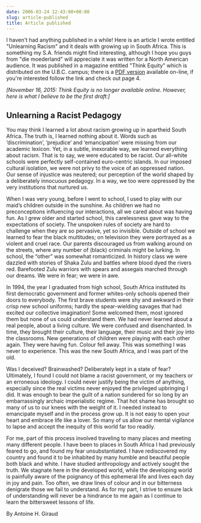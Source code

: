 ```yaml
---
date: 2006-03-24 12:43:00+00:00
slug: article-published
title: Article published
---
```


I haven't had anything published in a while! Here is an article I wrote entitled "Unlearning Racism" and it deals with growing up in South Africa. This is something my S.A. friends might find interesting, although I hope you guys from "die moederland" will appreciate it was written for a North American audience. It was published in a magazine entitled "Think Equity" which is distributed on the U.B.C. campus; there is a [PDF version](http://students.ubc.ca/access/download/ThinkEquity2-2.pdf) available on-line, if you're interested follow the link and check out page 4.

*[November 16, 2015: Think Equity is no longer available online. However, here is what I believe to be the first draft:]*

## Unlearning a Racist Pedagogy


You may think I learned a lot about racism growing up in apartheid South Africa. The truth is, I learned nothing about it. Words such as ‘discrimination’, ‘prejudice’ and ‘emancipation’ were missing from our academic lexicon. Yet, in a subtle, inexorable way, we learned everything about racism. That is to say, we were educated to be racist. Our all-white schools were perfectly self-contained euro-centric islands. In our imposed cultural isolation, we were not privy to the voice of an oppressed nation. Our sense of injustice was neutered; our perception of the world shaped by a deliberately innocuous pedagogy. In a way, we too were oppressed by the very institutions that nurtured us. 

When I was very young, before I went to school, I used to play with our maid’s children outside in the sunshine. As children we had no preconceptions influencing our interactions, all we cared about was having fun. As I grew older and started school, this carelessness gave way to the expectations of society. The unspoken rules of society are hard to challenge when they are so pervasive, yet so invisible. Outside of school we learned to fear the black multitudes; on television they were portrayed as a violent and cruel race. Our parents discouraged us from walking around on the streets, where any number of (black) criminals might be lurking. In school, the “other” was somewhat romanticized. In history class we were dazzled with stories of Shaka Zulu and battles where blood dyed the rivers red. Barefooted Zulu warriors with spears and assegais marched through our dreams. We were in fear; we were in awe.

In 1994, the year I graduated from high school, South Africa instituted its first democratic government and former whites-only schools opened their doors to everybody. The first brave students were shy and awkward in their crisp new school uniforms; hardly the spear-wielding savages that had excited our collective imagination! Some welcomed them, most ignored them but none of us could understand them. We had never learned about a real people, about a living culture. We were confused and disenchanted. In time, they brought their culture, their language, their music and their joy into the classrooms. New generations of children were playing with each other again. They were having fun. Colour fell away. This was something I was never to experience. This was the new South Africa, and I was part of the old.

Was I deceived? Brainwashed? Deliberately kept in a state of fear? Ultimately, I found I could not blame a racist government, or my teachers or an erroneous ideology. I could never justify being the victim of anything, especially since the real victims never enjoyed the privileged upbringing I did. It was enough to bear the guilt of a nation sundered for so long by an embarrassingly archaic imperialistic regime. That hot shame has brought so many of us to our knees with the weight of it. I needed instead to emancipate myself and in the process grow up. It is not easy to open your heart and embrace life like a lover. So many of us allow our mental vigilance to lapse and accept the inequity of this world far too readily. 

For me, part of this process involved traveling to many places and meeting many different people. I have been to places in South Africa I had previously feared to go, and found my fear unsubstantiated. I have rediscovered my country and found it to be inhabited by many humble and beautiful people both black and white. I have studied anthropology and actively sought the truth. We stagnate here in the developed world, while the developing world is painfully aware of the poignancy of this ephemeral life and lives each day in joy and pain. Too often, we draw lines of colour and in our bitterness denigrate those we fail to understand. As for my part, I strive to ensure lack of understanding will never be a hindrance to me again as I continue to learn the bittersweet lessons of life.    


By Antoine H. Giraud

